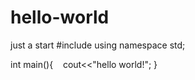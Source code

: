 # hello-world
just a start
#include<iostream>
  using namespace std;
  
  int main(){
    cout<<"hello world!";
  }
  
